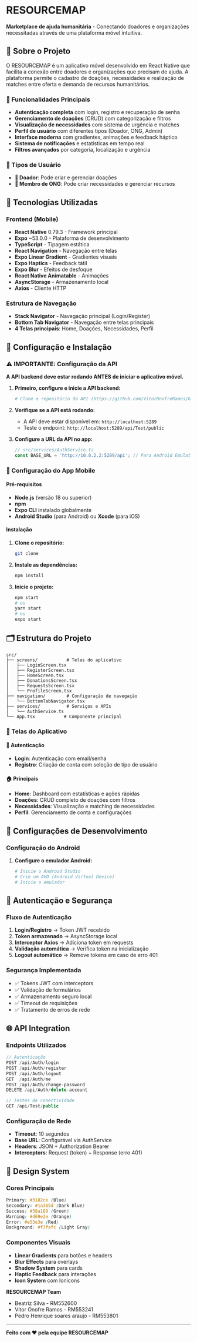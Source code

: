 # RESOURCEMAP 

**Marketplace de ajuda humanitária** - Conectando doadores e organizações necessitadas através de uma plataforma móvel intuitiva.

## 📱 Sobre o Projeto

O RESOURCEMAP é um aplicativo móvel desenvolvido em React Native que facilita a conexão entre doadores e organizações que precisam de ajuda. A plataforma permite o cadastro de doações, necessidades e realização de matches entre oferta e demanda de recursos humanitários.

### 🌟 Funcionalidades Principais

- **Autenticação completa** com login, registro e recuperação de senha
- **Gerenciamento de doações** (CRUD) com categorização e filtros
- **Visualização de necessidades** com sistema de urgência e matches
- **Perfil de usuário** com diferentes tipos (Doador, ONG, Admin)
- **Interface moderna** com gradientes, animações e feedback háptico
- **Sistema de notificações** e estatísticas em tempo real
- **Filtros avançados** por categoria, localização e urgência

### 👥 Tipos de Usuário

- **🤝 Doador**: Pode criar e gerenciar doações
- **🏢 Membro de ONG**: Pode criar necessidades e gerenciar recursos

## 🔧 Tecnologias Utilizadas

### Frontend (Mobile)
- **React Native** 0.79.3 - Framework principal
- **Expo** ~53.0.0 - Plataforma de desenvolvimento
- **TypeScript** - Tipagem estática
- **React Navigation** - Navegação entre telas
- **Expo Linear Gradient** - Gradientes visuais
- **Expo Haptics** - Feedback tátil
- **Expo Blur** - Efeitos de desfoque
- **React Native Animatable** - Animações
- **AsyncStorage** - Armazenamento local
- **Axios** - Cliente HTTP

### Estrutura de Navegação
- **Stack Navigator** - Navegação principal (Login/Register)
- **Bottom Tab Navigator** - Navegação entre telas principais
- **4 Telas principais**: Home, Doações, Necessidades, Perfil

## 🚀 Configuração e Instalação

### ⚠️ IMPORTANTE: Configuração da API

**A API backend deve estar rodando ANTES de iniciar o aplicativo móvel.**

1. **Primeiro, configure e inicie a API backend:**
   ```bash
   # Clone o repositório da API (https://github.com/VitorOnofreRamos/GSAuth)


2. **Verifique se a API está rodando:**
   - A API deve estar disponível em: `http://localhost:5289`
   - Teste o endpoint: `http://localhost:5289/api/Test/public`

3. **Configure a URL da API no app:**
   ```typescript
   // src/services/AuthService.ts
   const BASE_URL = 'http://10.0.2.2:5289/api'; // Para Android Emulator

### 📱 Configuração do App Mobile

#### Pré-requisitos
- **Node.js** (versão 18 ou superior)
- **npm** 
- **Expo CLI** instalado globalmente
- **Android Studio** (para Android) ou **Xcode** (para iOS)

#### Instalação

1. **Clone o repositório:**
   ```bash
   git clone 
   ```

2. **Instale as dependências:**
   ```bash
   npm install
   ```

3. **Inicie o projeto:**
   ```bash
   npm start
   # ou
   yarn start
   # ou
   expo start
   ```

## 🗂️ Estrutura do Projeto

```
src/
├── screens/           # Telas do aplicativo
│   ├── LoginScreen.tsx
│   ├── RegisterScreen.tsx
│   ├── HomeScreen.tsx
│   ├── DonationsScreen.tsx
│   ├── RequestsScreen.tsx
│   └── ProfileScreen.tsx
├── navigation/        # Configuração de navegação
│   └── BottomTabNavigator.tsx
├── services/          # Serviços e APIs
│   └── AuthService.ts
└── App.tsx           # Componente principal
```

### 📱 Telas do Aplicativo

#### 🔐 Autenticação
- **Login**: Autenticação com email/senha
- **Registro**: Criação de conta com seleção de tipo de usuário

#### 🏠 Principais
- **Home**: Dashboard com estatísticas e ações rápidas
- **Doações**: CRUD completo de doações com filtros
- **Necessidades**: Visualização e matching de necessidades
- **Perfil**: Gerenciamento de conta e configurações

## 🔧 Configurações de Desenvolvimento

### Configuração do Android

1. **Configure o emulador Android:**
   ```bash
   # Inicie o Android Studio
   # Crie um AVD (Android Virtual Device)
   # Inicie o emulador
   ```


## 🔐 Autenticação e Segurança

### Fluxo de Autenticação
1. **Login/Registro** → Token JWT recebido
2. **Token armazenado** → AsyncStorage local
3. **Interceptor Axios** → Adiciona token em requests
4. **Validação automática** → Verifica token na inicialização
5. **Logout automático** → Remove tokens em caso de erro 401

### Segurança Implementada
- ✅ Tokens JWT com interceptors
- ✅ Validação de formulários
- ✅ Armazenamento seguro local
- ✅ Timeout de requisições
- ✅ Tratamento de erros de rede

## 🌐 API Integration

### Endpoints Utilizados
```typescript
// Autenticação
POST /api/Auth/login
POST /api/Auth/register
POST /api/Auth/logout
GET  /api/Auth/me
POST /api/Auth/change-password
DELETE /api/Auth/delete-account

// Testes de conectividade
GET /api/Test/public
```

### Configuração de Rede
- **Timeout**: 10 segundos
- **Base URL**: Configurável via AuthService
- **Headers**: JSON + Authorization Bearer
- **Interceptors**: Request (token) + Response (erro 401)

## 🎨 Design System

### Cores Principais
```css
Primary: #3182ce (Blue)
Secondary: #1a365d (Dark Blue)
Success: #38a169 (Green)
Warning: #d69e2e (Orange)
Error: #e53e3e (Red)
Background: #f7fafc (Light Gray)
```

### Componentes Visuais
- **Linear Gradients** para botões e headers
- **Blur Effects** para overlays
- **Shadow System** para cards
- **Haptic Feedback** para interações
- **Icon System** com Ionicons


**RESOURCEMAP Team**
- Beatriz Silva - RM552600
- Vitor Onofre Ramos - RM553241
- Pedro Henrique soares araujo - RM553801 

---

**Feito com ❤️ pela equipe RESOURCEMAP**
